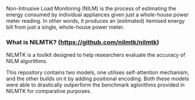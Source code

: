 Non-Intrusive Load Monitoring (NILM) is the process of estimating the energy consumed by individual appliances given just a whole-house power meter reading. In other words, it produces an (estimated) itemised energy bill from just a single, whole-house power meter.

### What is NILMTK? (https://github.com/nilmtk/nilmtk)
NILMTK is a toolkit designed to help researchers evaluate the accuracy of NILM algorithms. 

This repository contains two models, one utilises self-attention mechanism, and the other builds on it by adding positional encoding. Both these models were able to drastically outperform the benchmark aglorithms provided in NILMTK for comparative purposes.
